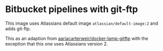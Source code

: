 # Bitbucket pipelines with git-ftp

This image uses Atlassians default image `atlassian/default-image:2` and adds git-ftp.

This as an adaption from [aariacarterweir/docker-lamp-gitftp](https://hub.docker.com/r/aariacarterweir/docker-lamp-gitftp) with the exception that this one uses Atlassians version 2.
